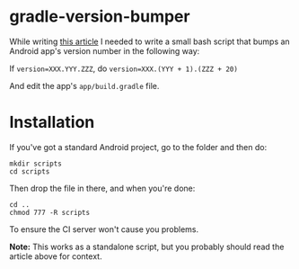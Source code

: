 # gradle-version-bumper

While writing [this article](https://kidonpoint.com/2019/03/05/Continuous-Integration-And-Deployment-For-Android-Apps-Tutorial.html) I needed to write a small bash script that bumps an Android app's version number in the following way:

If `version=XXX.YYY.ZZZ`, do `version=XXX.(YYY + 1).(ZZZ + 20)`

And edit the app's `app/build.gradle` file.

# Installation
If you've got a standard Android project, go to the folder and then do:

```shell
mkdir scripts
cd scripts
```

Then drop the file in there, and when you're done:

```shell
cd ..
chmod 777 -R scripts
```
To ensure the CI server won't cause you problems.

**Note:** This works as a standalone script, but you probably should read the article above for context.
